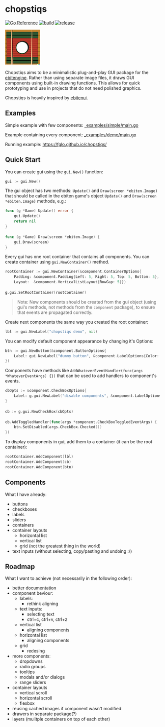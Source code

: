 # chopstiqs

[![Go Reference](https://pkg.go.dev/badge/github.com/fglo/chopstiqs.svg)](https://pkg.go.dev/github.com/fglo/chopstiqs)
[![build](https://github.com/fglo/chopstiqs/actions/workflows/go-build.yaml/badge.svg?branch=main)](https://github.com/fglo/chopstiqs/actions?query=workflow%3Ago-build)
[![release](https://github.com/fglo/chopstiqs/actions/workflows/deploy-webasm.yml/badge.svg?branch=main)](https://github.com/fglo/chopstiqs/actions?query=workflow%3Adeploy-webasm)

![chopstiqs logo generated by DALL·E 2](img/chopstiqs-logo-1-4x4.png)

Chopstiqs aims to be a minimalistic plug-and-play GUI package for the [ebitengine](https://ebitengine.org/). Rather than using separate image files, it draws GUI components using built-in drawing functions. This allows for quick prototyping and use in projects that do not need polished graphics.

Chopstiqs is heavily inspired by [ebitenui](https://github.com/ebitenui/ebitenui/).

## Examples

Simple example with few components: [_examples/simple/main.go](https://github.com/fglo/chopstiqs/blob/main/_examples/simple/main.go)

Example containing every component: [_examples/demo/main.go](https://github.com/fglo/chopstiqs/blob/main/_examples/demo/main.go)

Running example: <https://fglo.github.io/chopstiqs/>

## Quick Start

You can create gui using the `gui.New()` function:

```go
gui := gui.New()
```

The gui object has two methods: `Update()` and `Draw(screen *ebiten.Image)` that should be called in the ebiten game's object `Update()` and `Draw(screen *ebiten.Image)` methods, e.g.:

```go
func (g *Game) Update() error {
	gui.Update()
	return nil
}

func (g *Game) Draw(screen *ebiten.Image) {
	gui.Draw(screen)
}
```

Every gui has one root container that contains all components. You can create container using `gui.NewContainer()` method.

```go
rootContainer := gui.NewContainer(&component.ContainerOptions{
	Padding: &component.Padding{Left: 5, Right: 5, Top: 5, Bottom: 5},
	Layout:  &component.VerticalListLayout{RowGap: 5}})

g.gui.SetRootContainer(rootContainer)
```

> Note: New components should be created from the gui object (using gui's methods, not methods from the `component` package), to ensure that events are propagated correctly.

Create next components the same way you created the root container:

```go
lbl := gui.NewLabel("chopstiqs demo", nil)
```

You can modify default component appearance by changing it's Options:

```go
btn := gui.NewButton(&component.ButtonOptions{
	Label: gui.NewLabel("dummy button", &component.LabelOptions{Color: color.RGBA{50, 50, 50, 255}}),
})
```

Components have methods like `AddWhateverEventHandler(func(args *WhateverEventArgs) {})` that can be used to add handlers to component's events.

```go
cbOpts := &component.CheckBoxOptions{
	Label: g.gui.NewLabel("disable components", &component.LabelOptions{Color: color.RGBA{230, 230, 230, 255}}),
}

cb := g.gui.NewCheckBox(cbOpts)

cb.AddToggledHandler(func(args *component.CheckBoxToggledEventArgs) {
	btn.SetDisabled(args.CheckBox.Checked())
})
```

To display components in gui, add them to a container (it can be the root container):

```go
rootContainer.AddComponent(lbl)
rootContainer.AddComponent(cb)
rootContainer.AddComponent(btn)
```

## Components

What I have already:

- buttons
- checkboxes
- labels
- sliders
- containers
- container layouts
  - horizontal list
  - vertical list
  - grid (not the greatest thing in the world)
- text inputs (without selecting, copy/pasting and undoing :/)

## Roadmap

What I want to achieve (not necessarily in the following order):

- better documentation
- component beviour:
  - labels:
    - rethink aligning
  - text inputs:
    - selecting text
    - ctrl+c, ctrl+v, ctrl+z
  - vertical list
    - aligning components
  - horizontal list
    - aligning components
  - grid
    - redesing
- more components:
  - dropdowns
  - radio groups
  - tooltips
  - modals and/or dialogs
  - range sliders
- container layouts
  - vertical scroll
  - horizontal scroll
  - flexbox
- reusing cached images if component wasn't modified
- drawers in separate package(?)
- layers (mulitple containers on top of each other)
